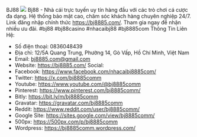 BJ88
![](https://s3-ap-northeast-1.amazonaws.com/g0v-hackmd-images/uploads/upload_31b41e0b77151f487ee6f884af15e622.jpg)
Bj88 - Nhà cái trực tuyến uy tín hàng đầu với các trò chơi cá cược đa dạng. Hệ thống bảo mật cao, chăm sóc khách hàng chuyên nghiệp 24/7. Link đăng nhập chính thức https://bj8885.com/. Tham gia ngay để nhận nhiều ưu đãi.
#bj88 #bj88casino #nhacaibj88 #bj8885com
Thông Tin Liên Hệ:
- Số điện thoại: 0836048439
- Địa chỉ: 12/5A Quang Trung, Phường 14, Gò Vấp, Hồ Chí Minh, Việt Nam
- Email: bj8885.com@gmail.com
- Website: https://bj8885.com/
Social:
- Facebook: https://www.facebook.com/nhacaibj8885com/
- Twitter: https://x.com/bj8885comm
- Youtube: https://www.youtube.com/@bj8885comm
- Pinterest: https://www.pinterest.com/bj8885comm/
- Bitly: https://bit.ly/m/bj8885comm
- Gravatar: https://gravatar.com/bj8885comm
- Reddit: https://www.reddit.com/user/bj8885comm/
- Google Site: https://sites.google.com/view/bj8885comm/
- 500px: https://500px.com/p/bj8885comm
- Wordpress: https://bj8885comm.wordpress.com/